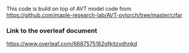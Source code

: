 This code is build on top of AVT model code from https://github.com/maple-research-lab/AVT-pytorch/tree/master/cifar


### Link to the overleaf document
  https://www.overleaf.com/6687575182gfkjtzvdhnkd
